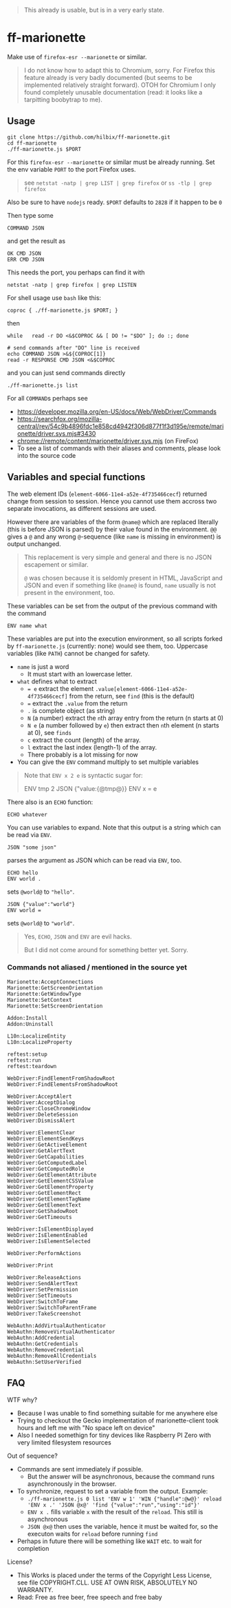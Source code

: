> This already is usable, but is in a very early state.

# ff-marionette

Make use of `firefox-esr --marionette` or similar.

> I do not know how to adapt this to Chromium, sorry.
> For Firefox this feature already is very badly documented (but seems to be implemented relatively straight forward).
> OTOH for Chromium I only found completely unusable documentation (read: it looks like a tarpitting boobytrap to me).


## Usage

	git clone https://github.com/hilbix/ff-marionette.git
	cd ff-marionette
	./ff-marionette.js $PORT

For this `firefox-esr --marionette` or similar must be already running.
Set the env variable `PORT` to the port Firefox uses.

> see `netstat -natp | grep LIST | grep firefox` or `ss -tlp | grep firefox`

Also be sure to have `nodejs` ready.  `$PORT` defaults to `2828` if it happen to be `0`

Then type some

	COMMAND JSON

and get the result as

	OK CMD JSON
	ERR CMD JSON

This needs the port, you perhaps can find it with

	netstat -natp | grep firefox | grep LISTEN

For shell usage use `bash` like this:

	coproc { ./ff-marionette.js $PORT; }

then

	while	read -r DO <&$COPROC && [ DO != "$DO" ]; do :; done

	# send commands after "DO" line is received
	echo COMMAND JSON >&${COPROC[1]}
	read -r RESPONSE CMD JSON <&$COPROC

and you can just send commands directly

	./ff-marionette.js list

For all `COMMAND`s perhaps see

- <https://developer.mozilla.org/en-US/docs/Web/WebDriver/Commands>
- <https://searchfox.org/mozilla-central/rev/54c9b4896fdc1e858cd4942f306d877f1f3d195e/remote/marionette/driver.sys.mjs#3430>
- <chrome://remote/content/marionette/driver.sys.mjs> (on FireFox)
- To see a list of commands with their aliases and comments, please look into the source code


## Variables and special functions

The web element IDs (`element-6066-11e4-a52e-4f735466cecf`) returned change from session to session.
Hence you cannot use them accross two separate invocations, as different sessions are used.

However there are variables of the form `@name@` which are replaced literally (this is before JSON is parsed) by their value
found in the environment.  `@@` gives a `@` and any wrong `@`-sequence (like `name` is missing in environment) is output unchanged.

> This replacement is very simple and general and there is no JSON escapement or similar.
>
> `@` was chosen because it is seldomly present in HTML, JavaScript and JSON and even if something like `@name@` is found,
> `name` usually is not present in the environment, too.

These variables can be set from the output of the previous command with the command

	ENV name what

These variables are put into the execution environment, so all scripts forked by `ff-marionette.js` (currently: none) would see them, too.
Uppercase variables (like `PATH`) cannot be changed for safety.

- `name` is just a word
  - It must start with an lowercase letter.
- `what` defines what to extract
  - `= e` extract the element `.value[element-6066-11e4-a52e-4f735466cecf]` from the return, see `find` (this is the default)
  - `=` extract the `.value` from the return
  - `.` is complete object (as string)
  - `N` (a number) extract the `n`th array entry from the return (n starts at 0)
  - `N e` (a number followed by `e`) then extract then `n`th element (n starts at 0), see `finds`
  - `c` extract the count (length) of the array.
  - `l` extract the last index (length-1) of the array.
  - There probably is a lot missing for now
- You can give the `ENV` command multiply to set multiple variables

> Note that `ENV x 2 e` is syntactic sugar for:
>
>	ENV tmp 2
>	JSON {"value:{@tmp@}}
>	ENV x = e

There also is an `ECHO` function:

	ECHO whatever

You can use variables to expand.  Note that this output is a string which can be read via `ENV`.

	JSON "some json"

parses the argument as JSON which can be read via `ENV`, too.

	ECHO hello
	ENV world .

sets `@world@` to `"hello"`.

	JSON {"value":"world"}
	ENV world =

sets `@world@` to `"world"`.

> Yes, `ECHO`, `JSON` and `ENV` are evil hacks.
>
> But I did not come around for something better yet.
> Sorry.


### Commands not aliased / mentioned in the source yet

```
Marionette:AcceptConnections
Marionette:GetScreenOrientation
Marionette:GetWindowType
Marionette:SetContext
Marionette:SetScreenOrientation

Addon:Install
Addon:Uninstall

L10n:LocalizeEntity
L10n:LocalizeProperty

reftest:setup
reftest:run
reftest:teardown

WebDriver:FindElementFromShadowRoot
WebDriver:FindElementsFromShadowRoot

WebDriver:AcceptAlert
WebDriver:AcceptDialog
WebDriver:CloseChromeWindow
WebDriver:DeleteSession
WebDriver:DismissAlert

WebDriver:ElementClear
WebDriver:ElementSendKeys
WebDriver:GetActiveElement
WebDriver:GetAlertText
WebDriver:GetCapabilities
WebDriver:GetComputedLabel
WebDriver:GetComputedRole
WebDriver:GetElementAttribute
WebDriver:GetElementCSSValue
WebDriver:GetElementProperty
WebDriver:GetElementRect
WebDriver:GetElementTagName
WebDriver:GetElementText
WebDriver:GetShadowRoot
WebDriver:GetTimeouts

WebDriver:IsElementDisplayed
WebDriver:IsElementEnabled
WebDriver:IsElementSelected

WebDriver:PerformActions

WebDriver:Print

WebDriver:ReleaseActions
WebDriver:SendAlertText
WebDriver:SetPermission
WebDriver:SetTimeouts
WebDriver:SwitchToFrame
WebDriver:SwitchToParentFrame
WebDriver:TakeScreenshot

WebAuthn:AddVirtualAuthenticator
WebAuthn:RemoveVirtualAuthenticator
WebAuthn:AddCredential
WebAuthn:GetCredentials
WebAuthn:RemoveCredential
WebAuthn:RemoveAllCredentials
WebAuthn:SetUserVerified
```


## FAQ

WTF why?

- Because I was unable to find something suitable for me anywhere else
- Trying to checkout the Gecko implementation of marionette-client took hours and left me with "No space left on device"
- Also I needed somethign for tiny devices like Raspberry PI Zero with very limited filesystem resources

Out of sequence?

- Commands are sent immediately if possible.
  - But the answer will be asynchronous, because the command runs asynchronously in the browser.
- To synchronize, request to set a variable from the output.   Example:
  - `./ff-marionette.js 0 list 'ENV w 1' 'WIN {"handle":@w@}' reload 'ENV x .' 'JSON @x@' 'find {"value":"run","using":"id"}'`
  - `ENV x .` fills variable `x` with the result of the `reload`.  This still is asynchronous
  - `JSON @x@` then uses the variable, hence it must be waited for, so the executon waits for `reload` before running `find`
- Perhaps in future there will be something like `WAIT` etc. to wait for completion

License?

- This Works is placed under the terms of the Copyright Less License,  
  see file COPYRIGHT.CLL.  USE AT OWN RISK, ABSOLUTELY NO WARRANTY.
- Read: Free as free beer, free speech and free baby

